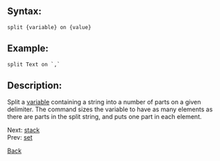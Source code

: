 ## Syntax:
`split {variable} on {value}`

## Example:
``split Text on `,` ``

## Description:
Split a [variable](variable.md) containing a string into a number of parts on a given delimiter. The command sizes the variable to have as many elements as there are parts in the split string, and puts one part in each element.

Next: [stack](stack.md)  
Prev: [set](set.md)

[Back](../README.md)
